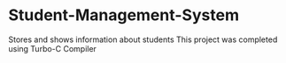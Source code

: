 # Student-Management-System
Stores and shows information about students
This project was completed using Turbo-C Compiler
